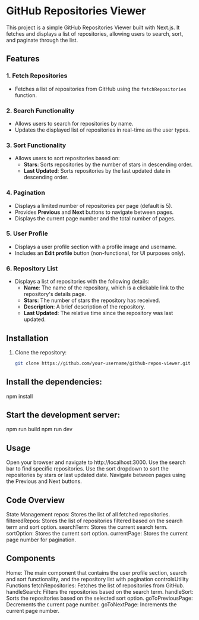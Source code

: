 # GitHub Repositories Viewer

This project is a simple GitHub Repositories Viewer built with Next.js. It fetches and displays a list of repositories, allowing users to search, sort, and paginate through the list.

## Features

### 1. Fetch Repositories
- Fetches a list of repositories from GitHub using the `fetchRepositories` function.

### 2. Search Functionality
- Allows users to search for repositories by name.
- Updates the displayed list of repositories in real-time as the user types.

### 3. Sort Functionality
- Allows users to sort repositories based on:
  - **Stars**: Sorts repositories by the number of stars in descending order.
  - **Last Updated**: Sorts repositories by the last updated date in descending order.

### 4. Pagination
- Displays a limited number of repositories per page (default is 5).
- Provides **Previous** and **Next** buttons to navigate between pages.
- Displays the current page number and the total number of pages.

### 5. User Profile
- Displays a user profile section with a profile image and username.
- Includes an **Edit profile** button (non-functional, for UI purposes only).

### 6. Repository List
- Displays a list of repositories with the following details:
  - **Name**: The name of the repository, which is a clickable link to the repository's details page.
  - **Stars**: The number of stars the repository has received.
  - **Description**: A brief description of the repository.
  - **Last Updated**: The relative time since the repository was last updated.

## Installation

1. Clone the repository:
   ```bash
   git clone https://github.com/your-username/github-repos-viewer.git
## Install the dependencies:
npm install
## Start the development server:
npm run build
npm run dev

## Usage
Open your browser and navigate to http://localhost:3000.
Use the search bar to find specific repositories.
Use the sort dropdown to sort the repositories by stars or last updated date.
Navigate between pages using the Previous and Next buttons.

## Code Overview

State Management
repos: Stores the list of all fetched repositories.
filteredRepos: Stores the list of repositories filtered based on the search term and sort option.
searchTerm: Stores the current search term.
sortOption: Stores the current sort option.
currentPage: Stores the current page number for pagination.

## Components

Home: The main component that contains the user profile section, search and sort functionality, and the repository list with pagination controlsUtility Functions
fetchRepositories: Fetches the list of repositories from GitHub.
handleSearch: Filters the repositories based on the search term.
handleSort: Sorts the repositories based on the selected sort option.
goToPreviousPage: Decrements the current page number.
goToNextPage: Increments the current page number.

